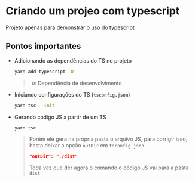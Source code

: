 # Criando um projeo com typescript

Projeto apenas para demonstrar o uso do typescript

## Pontos importantes

* Adicionando as dependências do TS no projeto
  ```bash
  yarn add typescript -D
  ```
  > `-D`: Dependência de desenvolvimento

* Iniciando configurações do TS (`tsconfig.json`)
  ```bash
  yarn tsc --init
  ```

* Gerando código JS a partir de um TS
  ```bash
  yarn tsc
  ```

  > Porém ele gera na própria pasta o arquivo JS, para corrigir isso, basta deixar a opção `outDir` em `tsconfig.json`
  > 
  >```json
  >"outDir": "./dist"
  >```
  > Toda vez que der agora o comando o código JS vai para a pasta `dist` 
